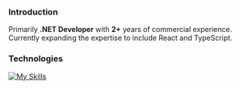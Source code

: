 ### Introduction
Primarily **.NET Developer** with **2+** years of commercial experience.  
Currently expanding the expertise to include React and TypeScript.

### Technologies
[![My Skills](https://skillicons.dev/icons?i=cs,net,nest,ts,react,angular)](https://skillicons.dev)
